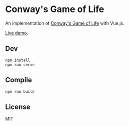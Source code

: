# Conway's Game of Life

An implementation of [Conway's Game of Life](https://en.wikipedia.org/wiki/Conway%27s_Game_of_Life) with Vue.js.

[Live demo](https://conway-game.surge.sh/).

## Dev

```
npm install
npm run serve
```

## Compile

```
npm run build
```

## License

MIT
